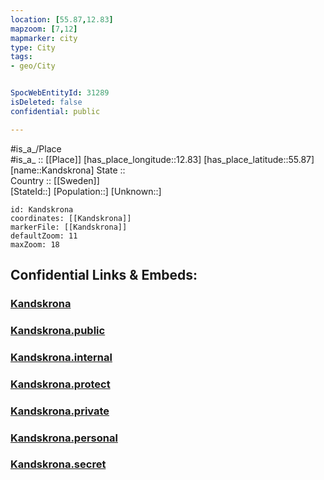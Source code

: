 ```yaml
---
location: [55.87,12.83] 
mapzoom: [7,12] 
mapmarker: city 
type: City
tags:
- geo/City


SpocWebEntityId: 31289
isDeleted: false
confidential: public

---
```

#is_a_/Place  
#is_a_ :: [[Place]] 
[has_place_longitude::12.83] 
[has_place_latitude::55.87] 
[name::Kandskrona] 
State ::  
Country :: [[Sweden]]  
[StateId::] 
[Population::] 
[Unknown::] 


```leaflet
id: Kandskrona
coordinates: [[Kandskrona]] 
markerFile: [[Kandskrona]] 
defaultZoom: 11 
maxZoom: 18
```


## Confidential Links & Embeds: 

### [Kandskrona](/_Standards/Earth/Continent/Europe/Europe~North/Sweden/City/Kandskrona.md) 

### [Kandskrona.public](/_public/Earth/Continent/Europe/Europe~North/Sweden/City/Kandskrona.public.md) 

### [Kandskrona.internal](/_internal/Earth/Continent/Europe/Europe~North/Sweden/City/Kandskrona.internal.md) 

### [Kandskrona.protect](/_protect/Earth/Continent/Europe/Europe~North/Sweden/City/Kandskrona.protect.md) 

### [Kandskrona.private](/_private/Earth/Continent/Europe/Europe~North/Sweden/City/Kandskrona.private.md) 

### [Kandskrona.personal](/_personal/Earth/Continent/Europe/Europe~North/Sweden/City/Kandskrona.personal.md) 

### [Kandskrona.secret](/_secret/Earth/Continent/Europe/Europe~North/Sweden/City/Kandskrona.secret.md)

